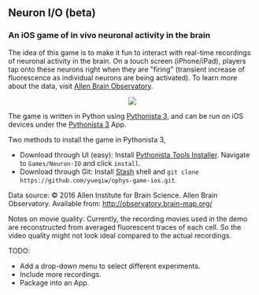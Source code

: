 ## Neuron I/O (beta)
### An iOS game of in vivo neuronal activity in the brain

The idea of this game is to make it fun to interact with real-time recordings of neuronal activity in the brain. On a touch screen (iPhone/iPad), players tap onto these neurons right when they are "firing" (transient increase of fluorescence as individual neurons are being activated). To learn more about the data, visit [Allen Brain Observatory](http://observatory.brain-map.org/).

<p align="center"> 
<img src="assets/crop_sierra2_15fps_256.gif">
</p>

The game is written in Python using [Pythonista 3](http://omz-software.com/pythonista/), and can be run on iOS devices under the [Pythonista 3](http://omz-software.com/pythonista/) App. 

Two methods to install the game in Pythonista 3, 
- Download through UI (easy): Install [Pythonista Tools Installer](https://github.com/ywangd/pythonista-tools-installer). Navigate to `Games/Neuron-IO` and click `install`. 
- Download through Git: Install [Stash](https://github.com/ywangd/stash) shell and `git clone https://github.com/yueqiw/ophys-game-ios.git`.

Data source: 
© 2016 Allen Institute for Brain Science. Allen Brain Observatory. Available from: http://observatory.brain-map.org/


Notes on movie quality: Currently, the recording movies used in the demo are reconstructed from averaged fluorescent traces of each cell. So the video quality might not look ideal compared to the actual recordings. 

TODO: 
- Add a drop-down menu to select different experiments.
- Include more recordings.
- Package into an App. 
